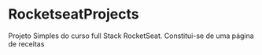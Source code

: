 # RocketseatProjects
Projeto Simples do curso full Stack RocketSeat.
Constitui-se de uma página de receitas

